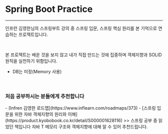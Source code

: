 # Spring Boot Practice
-----------------------------
<div>
  <p>인프런 김영한님의 스프링부트 강의 중 스프링 입문, 스프링 핵심 원리를 본 기억으로
  연습하는 프로젝트입니다.</p><br>



  <p>본 프로젝트는 배운 것을 보지 않고 내가 직접 만드는 것에 집중하며
  객체지향과 SOLID 원칙을 실천하기 위함입니다.</p>
</div>

- DB는 미정(Memory 사용)
<br><br><br>
<h3>처음 공부하시는 분들에게 추천합니다</h3>
- [Infren 김영한 로드맵](https://www.inflearn.com/roadmaps/373)
- [스프링 입문을 위한 자바 객체지향의 원리와 이해](https://product.kyobobook.co.kr/detail/S000001628116)
>> 스프링 공부 중 읽었던 책입니다 자바 T 메모리 구조와 객체지향에 대해 알 수 있어 추천드립니다.
